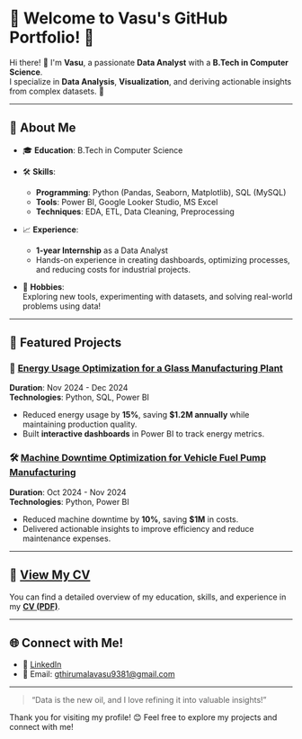 # 🌟 Welcome to Vasu's GitHub Portfolio! 🌟

Hi there! 👋 I'm **Vasu**, a passionate **Data Analyst** with a **B.Tech in Computer Science**.  
I specialize in **Data Analysis**, **Visualization**, and deriving actionable insights from complex datasets. 🚀  

---

## 🧠 About Me
- 🎓 **Education**: B.Tech in Computer Science
- 🛠️ **Skills**:  
  - **Programming**: Python (Pandas, Seaborn, Matplotlib), SQL (MySQL)  
  - **Tools**: Power BI, Google Looker Studio, MS Excel  
  - **Techniques**: EDA, ETL, Data Cleaning, Preprocessing  

- 📈 **Experience**:  
  - **1-year Internship** as a Data Analyst  
  - Hands-on experience in creating dashboards, optimizing processes, and reducing costs for industrial projects.

- 🧩 **Hobbies**:  
  Exploring new tools, experimenting with datasets, and solving real-world problems using data!

---

## 🚀 Featured Projects
### 🔋 [Energy Usage Optimization for a Glass Manufacturing Plant](#)
**Duration**: Nov 2024 - Dec 2024  
**Technologies**: Python, SQL, Power BI  
- Reduced energy usage by **15%**, saving **$1.2M annually** while maintaining production quality.
- Built **interactive dashboards** in Power BI to track energy metrics.  

### 🛠️ [Machine Downtime Optimization for Vehicle Fuel Pump Manufacturing](#)  
**Duration**: Oct 2024 - Nov 2024  
**Technologies**: Python, Power BI  
- Reduced machine downtime by **10%**, saving **$1M** in costs.
- Delivered actionable insights to improve efficiency and reduce maintenance expenses.

---

## 📄 [View My CV](https://drive.google.com/file/d/1Qz3IQHv5pwktm-FyESed4tP5xA1VNVle/view?usp=sharing )  
You can find a detailed overview of my education, skills, and experience in my **[CV (PDF)](https://drive.google.com/file/d/1Qz3IQHv5pwktm-FyESed4tP5xA1VNVle/view?usp=sharing )**.

---

## 🌐 Connect with Me!
- 💼 [LinkedIn](https://www.linkedin.com/in/gollavasu)   
- 📧 Email: gthirumalavasu9381@gmail.com  

---

> “Data is the new oil, and I love refining it into valuable insights!”

Thank you for visiting my profile! 😊 Feel free to explore my projects and connect with me!
